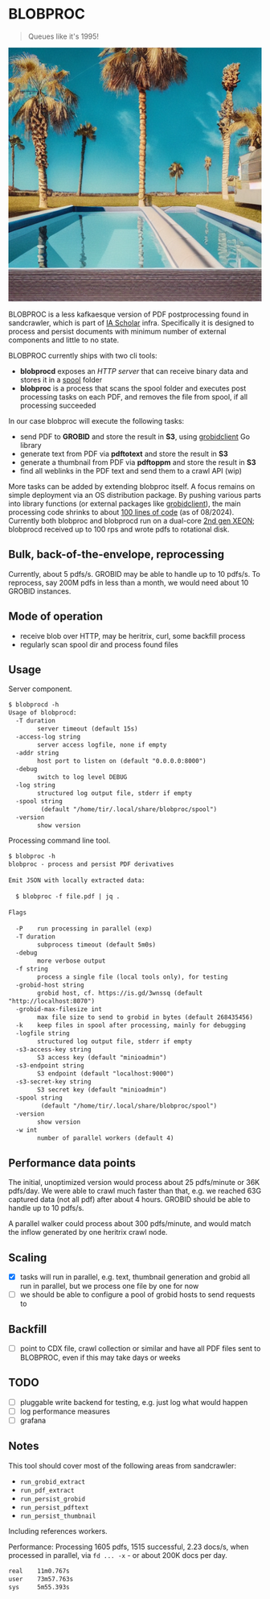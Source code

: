 # BLOBPROC

> Queues like it's 1995!

![](static/00741.png)

BLOBPROC is a less kafkaesque version of PDF postprocessing found in
sandcrawler, which is part of [IA Scholar](https://scholar.archive.org) infra.
Specifically it is designed to process and persist documents with minimum
number of external components and little to no state.

BLOBPROC currently ships with two cli tools:

* **blobprocd** exposes an *HTTP server* that can receive binary data and stores it in a [spool](https://refspecs.linuxfoundation.org/FHS_3.0/fhs/ch05s14.html) folder
* **blobproc** is a process that scans the spool folder and executes post processing tasks on each PDF, and removes the file from spool, if all processing succeeded

In our case blobproc will execute the following tasks:

* send PDF to **GROBID** and store the result in **S3**, using [grobidclient](https://github.com/miku/grobidclient) Go library
* generate text from PDF via **pdftotext** and store the result in **S3**
* generate a thumbnail from PDF via **pdftoppm** and store the result in **S3**
* find all weblinks in the PDF text and send them to a crawl API (wip)

More tasks can be added by extending blobproc itself. A focus remains on simple
deployment via an OS distribution package. By pushing various parts into library
functions (or external packages like [grobidclient](https://miku/grobidclient)), the main processing code shrinks to about [100 lines of
code](https://github.com/miku/blobproc/blob/37f9cd7873f1e08400f46e98640e2b24bd37a088/walker.go#L64-L166)
(as of 08/2024). Currently both blobproc and blobprocd run on a dual-core [2nd
gen
XEON](https://ark.intel.com/content/www/us/en/ark/products/193394/intel-xeon-silver-4216-processor-22m-cache-2-10-ghz.html);
blobprocd received up to 100 rps and wrote pdfs to rotational
disk.

## Bulk, back-of-the-envelope, reprocessing

Currently, about 5 pdfs/s. GROBID may be able to handle up to 10 pdfs/s. To
reprocess, say 200M pdfs in less than a month, we would need about 10 GROBID
instances.

## Mode of operation

* receive blob over HTTP, may be heritrix, curl, some backfill process
* regularly scan spool dir and process found files

## Usage

Server component.

```
$ blobprocd -h
Usage of blobprocd:
  -T duration
        server timeout (default 15s)
  -access-log string
        server access logfile, none if empty
  -addr string
        host port to listen on (default "0.0.0.0:8000")
  -debug
        switch to log level DEBUG
  -log string
        structured log output file, stderr if empty
  -spool string
         (default "/home/tir/.local/share/blobproc/spool")
  -version
        show version
```

Processing command line tool.

```
$ blobproc -h
blobproc - process and persist PDF derivatives

Emit JSON with locally extracted data:

  $ blobproc -f file.pdf | jq .

Flags

  -P    run processing in parallel (exp)
  -T duration
        subprocess timeout (default 5m0s)
  -debug
        more verbose output
  -f string
        process a single file (local tools only), for testing
  -grobid-host string
        grobid host, cf. https://is.gd/3wnssq (default "http://localhost:8070")
  -grobid-max-filesize int
        max file size to send to grobid in bytes (default 268435456)
  -k    keep files in spool after processing, mainly for debugging
  -logfile string
        structured log output file, stderr if empty
  -s3-access-key string
        S3 access key (default "minioadmin")
  -s3-endpoint string
        S3 endpoint (default "localhost:9000")
  -s3-secret-key string
        S3 secret key (default "minioadmin")
  -spool string
         (default "/home/tir/.local/share/blobproc/spool")
  -version
        show version
  -w int
        number of parallel workers (default 4)
```

## Performance data points

The initial, unoptimized version would process about 25 pdfs/minute or 36K
pdfs/day. We were able to crawl much faster than that, e.g. we reached 63G
captured data (not all pdf) after about 4 hours. GROBID should be able to
handle up to 10 pdfs/s.

A parallel walker could process about 300 pdfs/minute, and would match the
inflow generated by one heritrix crawl node.

## Scaling

* [x] tasks will run in parallel, e.g. text, thumbnail generation and grobid all run in parallel, but we process one file by one for now
* [ ] we should be able to configure a pool of grobid hosts to send requests to

## Backfill

* [ ] point to CDX file, crawl collection or similar and have all PDF files sent to BLOBPROC, even if this may take days or weeks

## TODO

* [ ] pluggable write backend for testing, e.g. just log what would happen
* [ ] log performance measures
* [ ] grafana

## Notes

This tool should cover most of the following areas from sandcrawler:

* `run_grobid_extract`
* `run_pdf_extract`
* `run_persist_grobid`
* `run_persist_pdftext`
* `run_persist_thumbnail`

Including references workers.

Performance: Processing 1605 pdfs, 1515 successful, 2.23 docs/s, when processed
in parallel, via `fd ... -x` - or about 200K docs per day.

```
real    11m0.767s
user    73m57.763s
sys     5m55.393s
```

